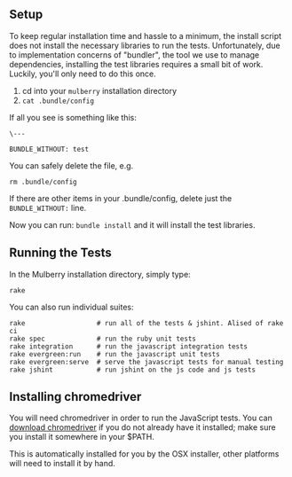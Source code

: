 ## Setup

To keep regular installation time and hassle to a minimum, the install script does not install the necessary libraries to run the tests. Unfortunately, due to implementation concerns of "bundler", the tool we use to manage dependencies, installing the test libraries requires a small bit of work. Luckily, you'll only need to do this once.

1. cd into your `mulberry` installation directory
1. `cat .bundle/config`

If all you see is something like this:

```
\---

BUNDLE_WITHOUT: test
```

You can safely delete the file, e.g.

`rm .bundle/config`

If there are other items in your .bundle/config, delete just the `BUNDLE_WITHOUT:` line.

Now you can run: `bundle install` and it will install the test libraries.

## Running the Tests

In the Mulberry installation directory, simply type:

`rake`

You can also run individual suites:

    rake                  # run all of the tests & jshint. Alised of rake ci
    rake spec             # run the ruby unit tests
    rake integration      # run the javascript integration tests
    rake evergreen:run    # run the javascript unit tests
    rake evergreen:serve  # serve the javascript tests for manual testing
    rake jshint           # run jshint on the js code and js tests

## Installing chromedriver

You will need chromedriver in order to run the JavaScript tests. You can
[download chromedriver](http://code.google.com/p/chromium/downloads/list)
if you do not already have it installed; make sure you install it somewhere in your $PATH.

This is automatically installed for you by the OSX installer, other platforms will need to install it by hand.
